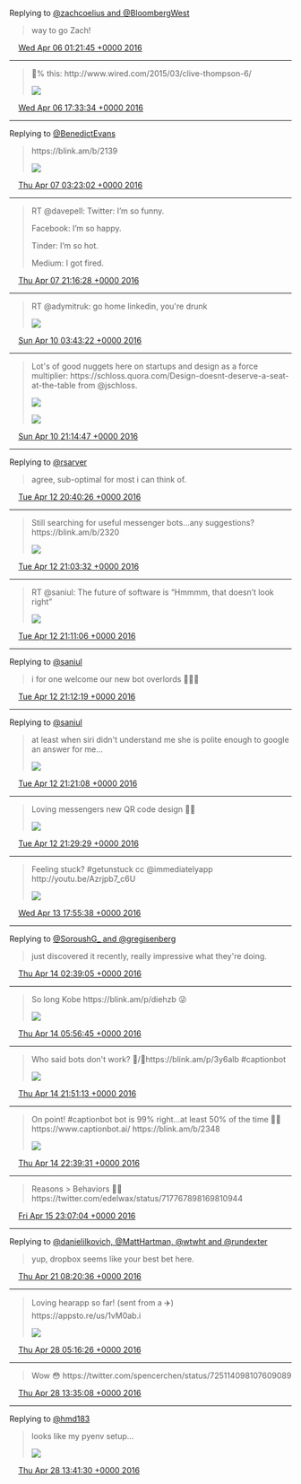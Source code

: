 Replying to [@zachcoelius and @BloombergWest](https://twitter.com/zachcoelius/status/717499471815254016)

> way to go Zach\!

<img src="../../media/tweet.ico" width="12" /> [Wed Apr 06 01:21:45 +0000 2016](https://twitter.com/adambreckler/status/717522651078483968)

----

> 💯% this: http://www\.wired\.com/2015/03/clive\-thompson\-6/ 
> 
> ![](../../media/717767216683298816-CfYFewTUUAEGPNg.jpg)

<img src="../../media/tweet.ico" width="12" /> [Wed Apr 06 17:33:34 +0000 2016](https://twitter.com/adambreckler/status/717767216683298816)

----

Replying to [@BenedictEvans](https://twitter.com/benedictevans/status/717914008712445952)

> https://blink\.am/b/2139 
> 
> ![](../../media/717915559363371008-CfaMZNiUsAAFVAR.jpg)

<img src="../../media/tweet.ico" width="12" /> [Thu Apr 07 03:23:02 +0000 2016](https://twitter.com/adambreckler/status/717915559363371008)

----

> RT @davepell: Twitter: I’m so funny\.  
>   
> Facebook: I’m so happy\.  
>   
> Tinder: I’m so hot\.  
>   
> Medium: I got fired\.

<img src="../../media/tweet.ico" width="12" /> [Thu Apr 07 21:16:28 +0000 2016](https://twitter.com/adambreckler/status/718185697866178560)

----

> RT @adymitruk: go home linkedin, you're drunk 
> 
> ![](../../media/719007841873334273-BxeayTeIQAAgf5M.png)

<img src="../../media/tweet.ico" width="12" /> [Sun Apr 10 03:43:22 +0000 2016](https://twitter.com/adambreckler/status/719007841873334273)

----

> Lot's of good nuggets here on startups and design as a force multiplier: https://schloss\.quora\.com/Design\-doesnt\-deserve\-a\-seat\-at\-the\-table from @jschloss\. 
> 
> ![](../../media/719272438941364224-Cfted-4VIAA2Jy0.jpg)
> 
> ![](../../media/719272438941364224-Cfted-4VIAEZ30P.jpg)

<img src="../../media/tweet.ico" width="12" /> [Sun Apr 10 21:14:47 +0000 2016](https://twitter.com/adambreckler/status/719272438941364224)

----

Replying to [@rsarver](https://twitter.com/rsarver/status/719982252667457536)

> agree, sub\-optimal for most i can think of\.

<img src="../../media/tweet.ico" width="12" /> [Tue Apr 12 20:40:26 +0000 2016](https://twitter.com/adambreckler/status/719988570694373376)

----

> Still searching for useful messenger bots\.\.\.any suggestions? https://blink\.am/b/2320 
> 
> ![](../../media/719994383689318401-Cf3vEwhUIAARMje.jpg)

<img src="../../media/tweet.ico" width="12" /> [Tue Apr 12 21:03:32 +0000 2016](https://twitter.com/adambreckler/status/719994383689318401)

----

> RT @saniul: The future of software is “Hmmmm, that doesn’t look right” 
> 
> ![](../../media/719996288549277696-Cf3v-wfW4AARdEK.jpg)

<img src="../../media/tweet.ico" width="12" /> [Tue Apr 12 21:11:06 +0000 2016](https://twitter.com/adambreckler/status/719996288549277696)

----

Replying to [@saniul](https://twitter.com/saniul/status/719995378247012352)

> i for one welcome our new bot overlords 🤖😳🤖

<img src="../../media/tweet.ico" width="12" /> [Tue Apr 12 21:12:19 +0000 2016](https://twitter.com/adambreckler/status/719996594645434368)

----

Replying to [@saniul](https://twitter.com/saniul/status/719996734202638336)

> at least when siri didn't understand me she is polite enough to google an answer for me\.\.\. 
> 
> ![](../../media/719998814229127168-Cf3zGnPVIAAwp6V.jpg)

<img src="../../media/tweet.ico" width="12" /> [Tue Apr 12 21:21:08 +0000 2016](https://twitter.com/adambreckler/status/719998814229127168)

----

> Loving messengers new QR code design 👏🏻 
> 
> ![](../../media/720000914438823937-Cf31BEvUYAESHL5.jpg)

<img src="../../media/tweet.ico" width="12" /> [Tue Apr 12 21:29:29 +0000 2016](https://twitter.com/adambreckler/status/720000914438823937)

----

> Feeling stuck? \#getunstuck cc @immediatelyapp   
>  http://youtu\.be/Azrjpb7\_c6U 
> 
> ![](../../media/720309484871032834-Cf8NqO1UEAAZIuV.jpg)

<img src="../../media/tweet.ico" width="12" /> [Wed Apr 13 17:55:38 +0000 2016](https://twitter.com/adambreckler/status/720309484871032834)

----

Replying to [@SoroushG\_ and @gregisenberg](https://twitter.com/SoroushG_/status/720425455166169089)

> just discovered it recently, really impressive what they're doing\.

<img src="../../media/tweet.ico" width="12" /> [Thu Apr 14 02:39:05 +0000 2016](https://twitter.com/adambreckler/status/720441214110044160)

----

> So long Kobe https://blink\.am/p/diehzb 😜 
> 
> ![](../../media/720490957838413824-Cf-ytVPW4AAqB0H.jpg)

<img src="../../media/tweet.ico" width="12" /> [Thu Apr 14 05:56:45 +0000 2016](https://twitter.com/adambreckler/status/720490957838413824)

----

> Who said bots don't work? 💯/💯https://blink\.am/p/3y6alb \#captionbot 
> 
> ![](../../media/720731161052340225-CgCNLA7UEAAqQm3.jpg)

<img src="../../media/tweet.ico" width="12" /> [Thu Apr 14 21:51:13 +0000 2016](https://twitter.com/adambreckler/status/720731161052340225)

----

> On point\! \#captionbot bot is 99% right\.\.\.at least 50% of the time 👌🏻  
> https://www\.captionbot\.ai/ https://blink\.am/b/2348 
> 
> ![](../../media/720743312559251457-CgCYOVCVAAAJPFM.jpg)

<img src="../../media/tweet.ico" width="12" /> [Thu Apr 14 22:39:31 +0000 2016](https://twitter.com/adambreckler/status/720743312559251457)

----

> Reasons &gt; Behaviors 👏🏻 https://twitter\.com/edelwax/status/717767898169810944

<img src="../../media/tweet.ico" width="12" /> [Fri Apr 15 23:07:04 +0000 2016](https://twitter.com/adambreckler/status/721112636205588480)

----

Replying to [@danielilkovich, @MattHartman, @wtwht and @rundexter](https://twitter.com/danielilkovich/status/722963581646548992)

> yup, dropbox seems like your best bet here\.

<img src="../../media/tweet.ico" width="12" /> [Thu Apr 21 08:20:36 +0000 2016](https://twitter.com/adambreckler/status/723063877370544128)

----

> Loving hearapp so far\! \(sent from a ✈️\)  
>  https://appsto\.re/us/1vM0ab\.i 
> 
> ![](../../media/725554242526806016-ChGvvT0WgAARQiG.jpg)

<img src="../../media/tweet.ico" width="12" /> [Thu Apr 28 05:16:26 +0000 2016](https://twitter.com/adambreckler/status/725554242526806016)

----

> Wow 😳 https://twitter\.com/spencerchen/status/725114098107609089

<img src="../../media/tweet.ico" width="12" /> [Thu Apr 28 13:35:08 +0000 2016](https://twitter.com/adambreckler/status/725679747699757057)

----

Replying to [@hmd183](https://twitter.com/ahbou_/status/725679947818389505)

> looks like my pyenv setup\.\.\. 
> 
> ![](../../media/725681345901514752-ChIjTRbWUAAhx6o.jpg)

<img src="../../media/tweet.ico" width="12" /> [Thu Apr 28 13:41:30 +0000 2016](https://twitter.com/adambreckler/status/725681345901514752)